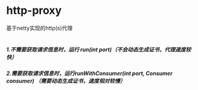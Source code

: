 # http-proxy
基于netty实现的http(s)代理<br/><br/>
##### 1.不需要获取请求信息时，运行 run(int port)（不会动态生成证书，代理速度较快）
##### 2.需要获取请求信息时，运行runWithConsumer(int port, Consumer<HttpRequest> consumer) （需要动态生成证书，速度相对较慢）